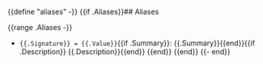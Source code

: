 {{define "aliases" -}}
{{if .Aliases}}## Aliases

{{range .Aliases -}}
 - `{{.Signature}} = {{.Value}}`{{if .Summary}}: {{.Summary}}{{end}}{{if .Description}} {{.Description}}{{end}}
{{end}}
{{end}}
{{- end}}